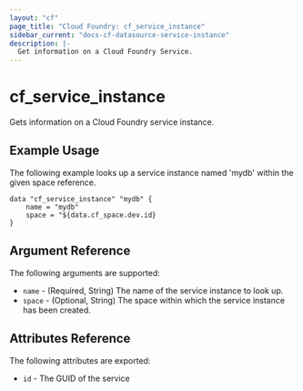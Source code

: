 ```yaml
---
layout: "cf"
page_title: "Cloud Foundry: cf_service_instance"
sidebar_current: "docs-cf-datasource-service-instance"
description: |-
  Get information on a Cloud Foundry Service.
---
```


# cf\_service\_instance

Gets information on a Cloud Foundry service instance.

## Example Usage

The following example looks up a service instance named 'mydb' within the given space reference. 

```
data "cf_service_instance" "mydb" {
    name = "mydb"
    space = "${data.cf_space.dev.id}
}
```

## Argument Reference

The following arguments are supported:

* `name` - (Required, String) The name of the service instance to look up.
* `space` - (Optional, String) The space within which the service instance has been created.

## Attributes Reference

The following attributes are exported:

* `id` - The GUID of the service
